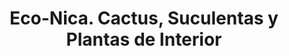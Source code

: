 ---
title: "Eco-Nica. Cactus, Suculentas y Plantas de Interior"
url: /masaya/eco-nica-cactus-suculentas-y-plantas-de-interior/
shop: centro de jardinería
---